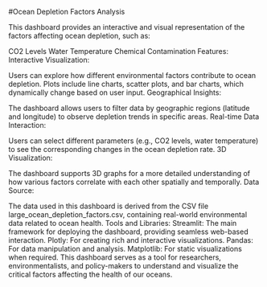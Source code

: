 #Ocean Depletion Factors Analysis

This dashboard provides an interactive and visual representation of the factors affecting ocean depletion, such as:

CO2 Levels
Water Temperature
Chemical Contamination
Features:
Interactive Visualization:

Users can explore how different environmental factors contribute to ocean depletion.
Plots include line charts, scatter plots, and bar charts, which dynamically change based on user input.
Geographical Insights:

The dashboard allows users to filter data by geographic regions (latitude and longitude) to observe depletion trends in specific areas.
Real-time Data Interaction:

Users can select different parameters (e.g., CO2 levels, water temperature) to see the corresponding changes in the ocean depletion rate.
3D Visualization:

The dashboard supports 3D graphs for a more detailed understanding of how various factors correlate with each other spatially and temporally.
Data Source:

The data used in this dashboard is derived from the CSV file large_ocean_depletion_factors.csv, containing real-world environmental data related to ocean health.
Tools and Libraries:
Streamlit: The main framework for deploying the dashboard, providing seamless web-based interaction.
Plotly: For creating rich and interactive visualizations.
Pandas: For data manipulation and analysis.
Matplotlib: For static visualizations when required.
This dashboard serves as a tool for researchers, environmentalists, and policy-makers to understand and visualize the critical factors affecting the health of our oceans.
